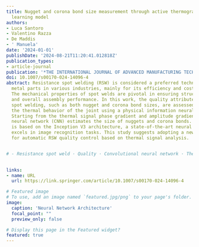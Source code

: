 ```yaml
---
title: Nugget and corona bond size measurement through active thermography and transfer
  learning model
authors:
- Luca Santoro
- Valentino Razza
- De Maddis
- ' Manuela'
date: '2024-01-01'
publishDate: '2024-08-21T11:20:41.012818Z'
publication_types:
- article-journal
publication: '*THE INTERNATIONAL JOURNAL OF ADVANCED MANUFACTURING TECHNOLOGY*'
doi: 10.1007/s00170-024-14096-4
abstract: Resistance spot welding (RSW) is considered a preferred technique for joining
  metal parts in various industries, mainly for its efficiency and cost-effectiveness.
  The mechanical properties of spot welds are pivotal in ensuring structural integrity
  and overall assembly performance. In this work, the quality attributes of resistance
  spot welding, such as both nugget and corona bond sizes, are assessed by analyzing
  the thermal behavior of the joint using a physical information neural network (PINN).
  Starting from the thermal signal phase gradient and amplitude gradient maps, a convolutional
  neural network (CNN) estimates the size of nuggets and corona bonds. The CNN architecture
  is based on the Inception V3 architecture, a state-of-the-art neural network that
  excels in image recognition tasks. This study suggests adopting a new methodology
  for automatic RSW quality control based on thermal signal analysis.


# - Resistance spot weld · Quality · Convolutional neural network · Thermography · Welding

 
links:
- name: URL
  url: https://link.springer.com/article/10.1007/s00170-024-14096-4

# Featured image
# To use, add an image named `featured.jpg/png` to your page's folder. 
image:
  caption: 'Neural Network Architecture'
  focal_point: ""
  preview_only: false

# Display this page in the Featured widget?
featured: true
---
```

